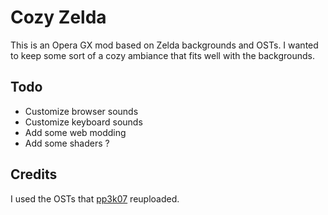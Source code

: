 # Cozy Zelda

This is an Opera GX mod based on Zelda backgrounds and OSTs. I wanted to keep some sort of a cozy ambiance that fits well with the backgrounds.


## Todo

- Customize browser sounds
- Customize keyboard sounds
- Add some web modding
- Add some shaders ?

## Credits

I used the OSTs that [pp3k07](https://www.youtube.com/@pp3k07) reuploaded.
